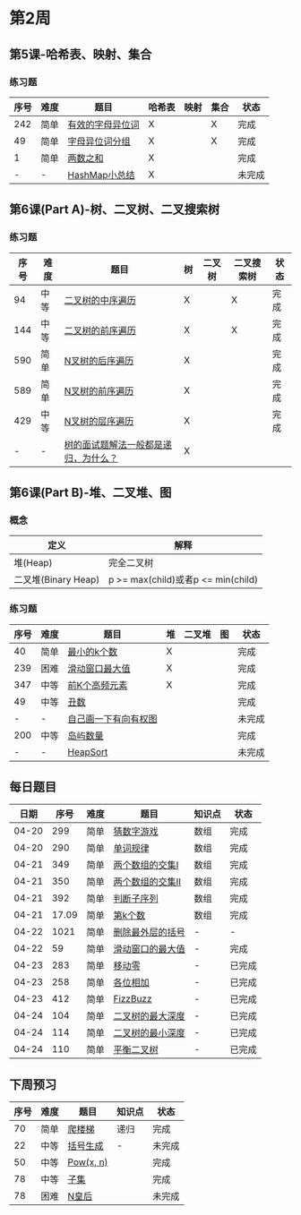 # 第2周
## 第5课-哈希表、映射、集合
### 练习题
|序号|难度|题目|哈希表|映射|集合|状态|
|---|---|---|---|---|---|---|
|242|简单|[有效的字母异位词](./validAnagram)|X||X|完成|
|49|简单|[字母异位词分组](./groupAnagrams)|X||X|完成|
|1|简单|[两数之和](./twoSum)|X|||完成|
|-|-|[HashMap小总结](./hashMap)|X|||未完成|
## 第6课(Part A)-树、二叉树、二叉搜索树
### 练习题
|序号|难度|题目|树|二叉树|二叉搜索树|状态|
|---|---|---|---|---|---|---|
|94|中等|[二叉树的中序遍历](./inorderTraversal)|X||X|完成|
|144|中等|[二叉树的前序遍历](./preorderTraversal)|X||X|完成|
|590|简单|[N叉树的后序遍历](./nAryTreePostorderTraversal)|X|||完成|
|589|简单|[N叉树的前序遍历](./nAryTreePreorderTraversal)|X|||完成|
|429|中等|[N叉树的层序遍历](./nAryTreeLevelOrderTraversal)|X|||完成|
|-|-|[树的面试题解法一般都是递归，为什么？](./whyRecursion)|X||||
## 第6课(Part B)-堆、二叉堆、图
### 概念
|定义|解释|
|---|---|
|堆(Heap)|完全二叉树|
|二叉堆(Binary Heap)|p >= max(child)或者p <= min(child)|
### 练习题
|序号|难度|题目|堆|二叉堆|图|状态|
|---|---|---|---|---|---|---|
|40|简单|[最小的k个数](./zuiXiaoDeKgeShuLcof)|X|||完成|
|239|困难|[滑动窗口最大值](./slidingWindowMaximum)|X|||完成|
|347|中等|[前K个高频元素](./topKFrequentElements)|X|||完成|
|49|中等|[丑数](./nthUglyNumber)||||完成|
|-|-|[自己画一下有向有权图](./graph)||||未完成|
|200|中等|[岛屿数量](./numberOfIslands)||||完成|
|-|-|[HeapSort](./heapSort)||||未完成|
## 每日题目
|日期|序号|难度|题目|知识点|状态|
|---|---|---|---|---|---|
|04-20|299|简单|[猜数字游戏](./bullsAndCows)|数组|完成|
|04-20|290|简单|[单词规律](./wordPattern)|数组|完成|
|04-21|349|简单|[两个数组的交集I](./intersectionI)|数组|完成|
|04-21|350|简单|[两个数组的交集II](./intersectionII)|数组|完成|
|04-21|392|简单|[判断子序列](./isSubsequence)|数组|完成|
|04-21|17.09|简单|[第k个数](./getKthMagicNumber)|数组|完成|
|04-22|1021|简单|[删除最外层的括号](./removeOuterParentheses)|-|-|
|04-22|59|简单|[滑动窗口的最大值](../Week_01/maxSlidingWindow)|-|完成|
|04-23|283|简单|[移动零](../Week_01/moveZeroes)|-|已完成|
|04-23|258|简单|[各位相加](./addDigits)|-|已完成|
|04-23|412|简单|[FizzBuzz](./fizzBuzz)|-|已完成|
|04-24|104|简单|[二叉树的最大深度](./maxDepthOfBinaryTree)|-|已完成|
|04-24|114|简单|[二叉树的最小深度](./minimumDepthOfBinaryTree)|-|已完成|
|04-24|110|简单|[平衡二叉树](./balancedBinaryTree)|-|已完成|
## 下周预习
|序号|难度|题目|知识点|状态|
|---|---|---|---|---|
|70|简单|[爬楼梯](../Week_01/climbStairs)|递归|完成|
|22|中等|[括号生成](./generateParenthesis)|-|未完成|
|50|中等|[Pow(x, n)](./powXN)||完成|
|78|中等|[子集](./subsets)||完成|
|78|困难|[N皇后](./nQueens)||未完成|

